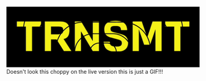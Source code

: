 ![](https://github.com/Alex202Mar/TRNSMT-Logo-Animated/blob/main/TRNSMT.gif)
Doesn't look  this choppy on the live version this is just a GIF!!!
